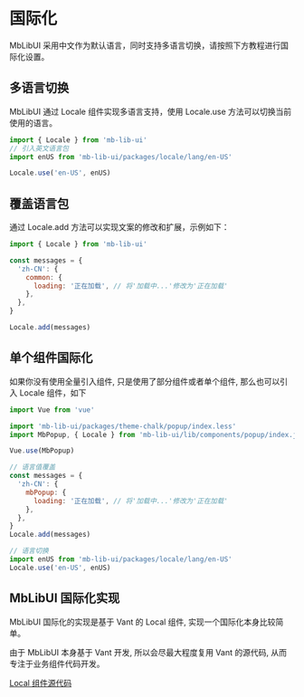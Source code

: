 # 国际化

MbLibUI 采用中文作为默认语言，同时支持多语言切换，请按照下方教程进行国际化设置。

## 多语言切换

MbLibUI 通过 Locale 组件实现多语言支持，使用 Locale.use 方法可以切换当前使用的语言。

```js
import { Locale } from 'mb-lib-ui'
// 引入英文语言包
import enUS from 'mb-lib-ui/packages/locale/lang/en-US'

Locale.use('en-US', enUS)
```

## 覆盖语言包

通过 Locale.add 方法可以实现文案的修改和扩展，示例如下：

```js
import { Locale } from 'mb-lib-ui'

const messages = {
  'zh-CN': {
    common: {
      loading: '正在加载', // 将'加载中...'修改为'正在加载'
    },
  },
}

Locale.add(messages)
```

## 单个组件国际化

如果你没有使用全量引入组件, 只是使用了部分组件或者单个组件, 那么也可以引入 Locale 组件，如下

```js
import Vue from 'vue'

import 'mb-lib-ui/packages/theme-chalk/popup/index.less'
import MbPopup, { Locale } from 'mb-lib-ui/lib/components/popup/index.js'

Vue.use(MbPopup)

// 语言值覆盖
const messages = {
  'zh-CN': {
    mbPopup: {
      loading: '正在加载', // 将'加载中...'修改为'正在加载'
    },
  },
}
Locale.add(messages)

// 语言切换
import enUS from 'mb-lib-ui/packages/locale/lang/en-US'
Locale.use('en-US', enUS)
```

## MbLibUI 国际化实现

MbLibUI 国际化的实现是基于 Vant 的 Local 组件, 实现一个国际化本身比较简单。

由于 MbLibUI 本身基于 Vant 开发, 所以会尽最大程度复用 Vant 的源代码, 从而专注于业务组件代码开发。

[Local 组件源代码](https://github.com/youzan/vant/blob/2.x/src/locale/index.ts)
